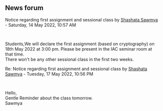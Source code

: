 <h2>News forum</h2><a href="https://moodle.cse.buet.ac.bd/user/view.php?id=2845&course=704"></a>
Notice regarding first assignment and sessional class
by <a href="https://moodle.cse.buet.ac.bd/user/view.php?id=2845&course=704">Shashata Sawmya</a> - Saturday, 14 May 2022, 10:57 AM


 

Students,We will declare the first assignment (based on cryptography) on 18th May 2022 at 3:00 pm. Please be present in the IAC seminar room at that time. <br />There won't be any other sessional class in the first two weeks. 





<a href="https://moodle.cse.buet.ac.bd/user/view.php?id=2845&course=704"></a>
Re: Notice regarding first assignment and sessional class
by <a href="https://moodle.cse.buet.ac.bd/user/view.php?id=2845&course=704">Shashata Sawmya</a> - Tuesday, 17 May 2022, 10:56 PM


 

Hello,<br />Gentle Reminder about the class tomorrow. <br />Sawmya








